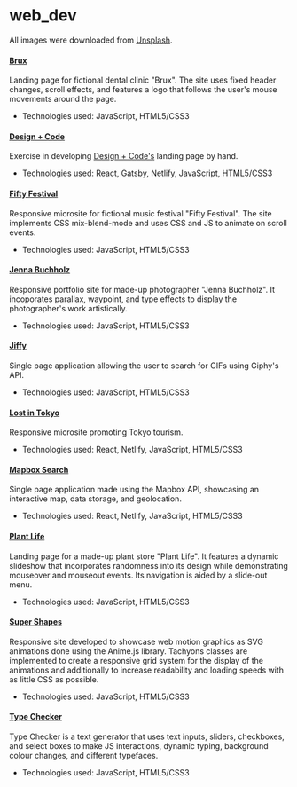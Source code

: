 # web_dev

All images were downloaded from [Unsplash](https://unsplash.com/).

#### [Brux](https://brux-107.superhi.hosting/)
Landing page for fictional dental clinic "Brux". The site uses fixed header changes, scroll effects, and features a logo that follows the user's mouse movements around the page.
- Technologies used: JavaScript, HTML5/CSS3
 
#### [Design + Code](https://design-code3.netlify.app/)
Exercise in developing [Design + Code's](https://designcode.io/) landing page by hand.
  - Technologies used: React, Gatsby, Netlify, JavaScript, HTML5/CSS3

#### [Fifty Festival](https://fifty-festival-184.superhi.com/)
Responsive microsite for fictional music festival "Fifty Festival". The site implements CSS mix-blend-mode and uses CSS and JS to animate on scroll events.
  - Technologies used: JavaScript, HTML5/CSS3
    
#### [Jenna Buchholz](https://jenna-bulchholz.superhi.com/)
Responsive portfolio site for made-up photographer "Jenna Buchholz". It incoporates parallax, waypoint, and type effects to display the photographer's work artistically.
  - Technologies used: JavaScript, HTML5/CSS3
    
#### [Jiffy](https://jiffy-141.superhi.com/)
Single page application allowing the user to search for GIFs using Giphy's API.
  - Technologies used: JavaScript, HTML5/CSS3
    
#### [Lost in Tokyo](https://lost-in-tokyo-demo.netlify.app/)
Responsive microsite promoting Tokyo tourism. 
  - Technologies used: React, Netlify, JavaScript, HTML5/CSS3
    
#### [Mapbox Search](https://mapboxsearch.netlify.app/)
Single page application made using the Mapbox API, showcasing an interactive map, data storage, and geolocation.
- Technologies used: React, Netlify, JavaScript, HTML5/CSS3
  
#### [Plant Life](https://plant-life-478.superhi.com/)
Landing page for a made-up plant store "Plant Life". It features a dynamic slideshow that incorporates randomness into its design while demonstrating mouseover and mouseout events. Its navigation is aided by a slide-out menu.
- Technologies used: JavaScript, HTML5/CSS3

#### [Super Shapes](https://super-shapes-105.superhi.com/)
Responsive site developed to showcase web motion graphics as SVG animations done using the Anime.js library. Tachyons classes are implemented to create a responsive grid system for the display of the animations and additionally to increase readability and loading speeds with as little CSS as possible.
- Technologies used: JavaScript, HTML5/CSS3
 
#### [Type Checker](https://typechecker-7.superhi.com/)
Type Checker is a text generator that uses text inputs, sliders, checkboxes, and select boxes to make JS interactions, dynamic typing, background colour changes, and different typefaces.
- Technologies used: JavaScript, HTML5/CSS3

